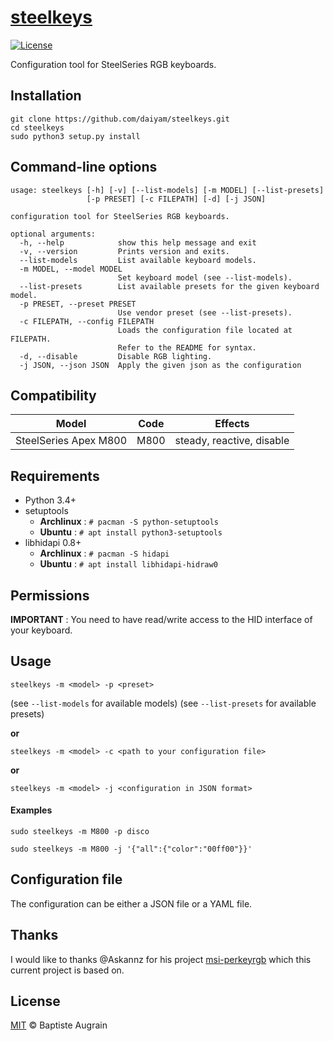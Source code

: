 [steelkeys](https://github.com/daiyam/steelkeys)
================================================

[![License](https://img.shields.io/badge/license-MIT-blue.svg)](./LICENSE)

Configuration tool for SteelSeries RGB keyboards.

Installation
------------

```
git clone https://github.com/daiyam/steelkeys.git
cd steelkeys
sudo python3 setup.py install
```

Command-line options
--------------------

```
usage: steelkeys [-h] [-v] [--list-models] [-m MODEL] [--list-presets]
                 [-p PRESET] [-c FILEPATH] [-d] [-j JSON]

configuration tool for SteelSeries RGB keyboards.

optional arguments:
  -h, --help            show this help message and exit
  -v, --version         Prints version and exits.
  --list-models         List available keyboard models.
  -m MODEL, --model MODEL
                        Set keyboard model (see --list-models).
  --list-presets        List available presets for the given keyboard model.
  -p PRESET, --preset PRESET
                        Use vendor preset (see --list-presets).
  -c FILEPATH, --config FILEPATH
                        Loads the configuration file located at FILEPATH.
                        Refer to the README for syntax.
  -d, --disable         Disable RGB lighting.
  -j JSON, --json JSON  Apply the given json as the configuration
```

Compatibility
-------------

| Model                 | Code    | Effects                    |
| --------------------- | ------- | -------------------------- |
| SteelSeries Apex M800 | M800    | steady, reactive, disable  |

Requirements
------------

* Python 3.4+
* setuptools
  * **Archlinux** : `# pacman -S python-setuptools`
  * **Ubuntu** : `# apt install python3-setuptools`
* libhidapi 0.8+
	* **Archlinux** : `# pacman -S hidapi`
	* **Ubuntu** : `# apt install libhidapi-hidraw0`

Permissions
-----------

**IMPORTANT** : You need to have read/write access to the HID interface of your keyboard.

Usage
-----

```
steelkeys -m <model> -p <preset>
```
(see `--list-models` for available models)
(see `--list-presets` for available presets)

**or**

```
steelkeys -m <model> -c <path to your configuration file>
```

**or**

```
steelkeys -m <model> -j <configuration in JSON format>
```

#### Examples

```
sudo steelkeys -m M800 -p disco
```

```
sudo steelkeys -m M800 -j '{"all":{"color":"00ff00"}}'
```

Configuration file
------------------

The configuration can be either a JSON file or a YAML file.



Thanks
------

I would like to thanks @Askannz for his project [msi-perkeyrgb](https://github.com/Askannz/msi-perkeyrgb) which this current project is based on.

License
-------

[MIT](http://www.opensource.org/licenses/mit-license.php) &copy; Baptiste Augrain